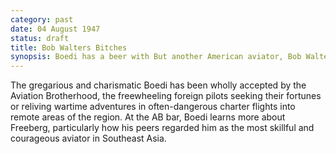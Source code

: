 ```yaml
---
category: past
date: 04 August 1947
status: draft
title: Bob Walters Bitches
synopsis: Boedi has a beer with But another American aviator, Bob Walters, Freeberg's co-owner of RI-002, who calls Bob a thief and a con man.
---
```


The gregarious and charismatic Boedi has been wholly
accepted by the Aviation Brotherhood, the freewheeling foreign pilots
seeking their fortunes or reliving wartime adventures in often-dangerous
charter flights into remote areas of the region. At the AB bar, Boedi
learns more about Freeberg, particularly how his peers regarded him as the most skillful and courageous aviator in Southeast Asia. 



